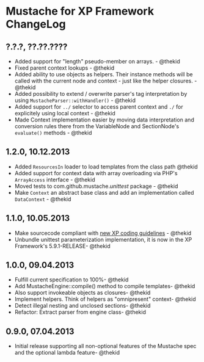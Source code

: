 Mustache for XP Framework ChangeLog
===================================

?.?.?, ??.??.????
-----------------
* Added support for "length" pseudo-member on arrays. - @thekid
* Fixed parent context lookups - @thekid
* Added ability to use objects as helpers. Their instance methods will
  be called with the current node and context - just like the helper
  closures. - @thekid
* Added possibility to extend / overwrite parser's tag interpretation
  by using `MustacheParser::withHandler()` - @thekid
* Added support for `../` selector to access parent context and `./`
  for explicitely using local context - @thekid
* Made Context implementation easier by moving data interpretation
  and conversion rules there from the VariableNode and SectionNode's
  `evaluate()` methods - @thekid

1.2.0, 10.12.2013
-----------------
* Added `ResourcesIn` loader to load templates from the class path
  @thekid
* Added support for context data with array overloading via PHP's 
  `ArrayAccess` interface - @thekid
* Moved tests to com.github.mustache.*unittest* package - @thekid
* Make `Context` an abstract base class and add an implementation 
  called `DataContext` - @thekid

1.1.0, 10.05.2013
-----------------
* Make sourcecode compliant with [new XP coding guidelines](https://github.com/xp-framework/rfc/issues/208) - @thekid
* Unbundle unittest parameterization implementation, it is now in the
  XP Framework's 5.9.1-RELEASE- @thekid

1.0.0, 09.04.2013
-----------------
* Fulfill current specification to 100%- @thekid
* Add MustacheEngine::compile() method to compile templates- @thekid
* Also support invokeable objects as closures- @thekid
* Implement helpers. Think of helpers as "omnipresent" context- @thekid
* Detect illegal nesting and unclosed sections- @thekid
* Refactor: Extract parser from engine class- @thekid

0.9.0, 07.04.2013
-----------------
* Initial release supporting all non-optional features of the Mustache 
  spec and the optional lambda feature- @thekid